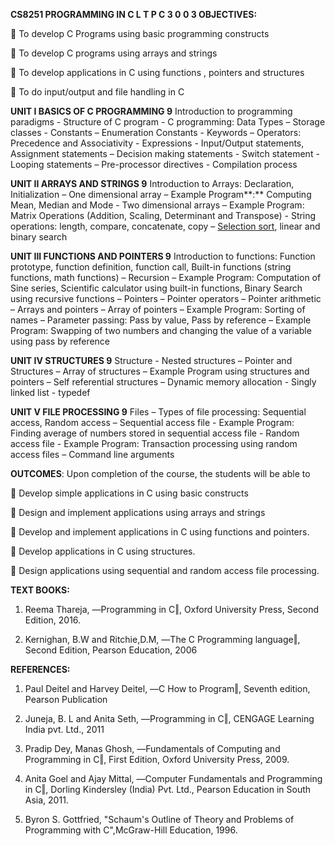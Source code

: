 **CS8251 PROGRAMMING IN C L T P C 3 0 0 3 OBJECTIVES:**

 To develop C Programs using basic programming constructs

 To develop C programs using arrays and strings

 To develop applications in C using functions , pointers and structures

 To do input/output and file handling in C

**UNIT I BASICS OF C PROGRAMMING 9** Introduction to programming
paradigms - Structure of C program - C programming: Data Types – Storage
classes - Constants – Enumeration Constants - Keywords – Operators:
Precedence and Associativity - Expressions - Input/Output statements,
Assignment statements – Decision making statements - Switch statement -
Looping statements – Pre-processor directives - Compilation process

**UNIT II ARRAYS AND STRINGS 9** Introduction to Arrays: Declaration,
Initialization – One dimensional array – Example Program**:** Computing
Mean, Median and Mode - Two dimensional arrays – Example Program: Matrix
Operations (Addition, Scaling, Determinant and Transpose) - String
operations: length, compare, concatenate, copy – [Selection sort][1], linear
and binary search

**UNIT III FUNCTIONS AND POINTERS 9** Introduction to functions:
Function prototype, function definition, function call, Built-in
functions (string functions, math functions) – Recursion – Example
Program: Computation of Sine series, Scientific calculator using
built-in functions, Binary Search using recursive functions – Pointers –
Pointer operators – Pointer arithmetic – Arrays and pointers – Array of
pointers – Example Program: Sorting of names – Parameter passing: Pass
by value, Pass by reference – Example Program: Swapping of two numbers
and changing the value of a variable using pass by reference

**UNIT IV STRUCTURES 9** Structure - Nested structures – Pointer and
Structures – Array of structures – Example Program using structures and
pointers – Self referential structures – Dynamic memory allocation -
Singly linked list - typedef

**UNIT V FILE PROCESSING 9** Files – Types of file processing:
Sequential access, Random access – Sequential access file - Example
Program: Finding average of numbers stored in sequential access file -
Random access file - Example Program: Transaction processing using
random access files – Command line arguments

**OUTCOMES**: Upon completion of the course, the students will be able to

 Develop simple applications in C using basic constructs

 Design and implement applications using arrays and strings

 Develop and implement applications in C using functions and pointers.

 Develop applications in C using structures.

 Design applications using sequential and random access file
processing.

**TEXT BOOKS:** 

1. Reema Thareja, ―Programming in C‖, Oxford University Press, Second
Edition, 2016.

2. Kernighan, B.W and Ritchie,D.M, ―The C Programming language‖, Second
Edition, Pearson Education, 2006

**REFERENCES:**  

1. Paul Deitel and Harvey Deitel, ―C How to Program‖, Seventh edition,
Pearson Publication

2. Juneja, B. L and Anita Seth, ―Programming in C‖, CENGAGE Learning
India pvt. Ltd., 2011

3. Pradip Dey, Manas Ghosh, ―Fundamentals of Computing and Programming
in C‖, First Edition, Oxford University Press, 2009.

4. Anita Goel and Ajay Mittal, ―Computer Fundamentals and Programming in
C‖, Dorling Kindersley (India) Pvt. Ltd., Pearson Education in South
Asia, 2011.

5. Byron S. Gottfried, "Schaum's Outline of Theory and Problems of
Programming with C",McGraw-Hill Education, 1996.


[1]: http://j.mp/selectionSortCC